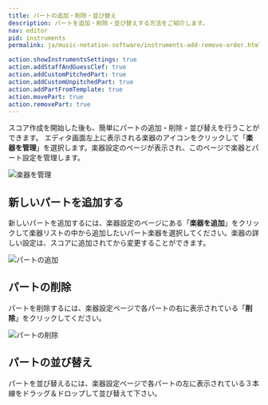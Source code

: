 ```yaml
---
title: パートの追加・削除・並び替え
description: パートを追加・削除・並び替えする方法をご紹介します。
nav: editor
pid: instruments
permalink: ja/music-notation-software/instruments-add-remove-order.html

action.showInstrumentsSettings: true
action.addStaffAndGuessClef: true
action.addCustomPitchedPart: true
action.addCustomUnpitchedPart: true
action.addPartFromTemplate: true
action.movePart: true
action.removePart: true
---
```


スコア作成を開始した後も、簡単にパートの追加・削除・並び替えを行うことができます。
エディタ画面左上に表示される楽器のアイコンをクリックして「**楽器を管理**」を選択します。楽器設定のページが表示され、このページで楽器とパート設定を管理します。

![楽器を管理](/help/assets/img/editor-ja/manage-instruments.png)

## 新しいパートを追加する

新しいパートを追加するには、楽器設定のページにある「**楽器を追加**」をクリックして楽器リストの中から追加したいパート楽器を選択してください。楽器の詳しい設定は、スコアに追加されてから変更することができます。

![パートの追加](/help/assets/img/editor-ja/part-add.gif)

## パートの削除

パートを削除するには、楽器設定ページで各パートの右に表示されている「**削除**」をクリックしてください。

![パートの削除](/help/assets/img/editor-ja/part-edit.png)

## パートの並び替え

パートを並び替えるには、楽器設定ページで各パートの左に表示されている３本線をドラッグ＆ドロップして並び替えて下さい。